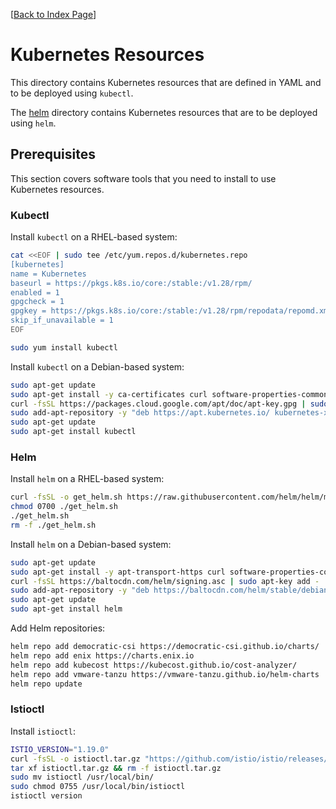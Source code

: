 [[Back to Index Page](../README.md)]

# Kubernetes Resources

This directory contains Kubernetes resources that are defined in YAML and to be deployed using `kubectl`.

The [helm](./helm/) directory contains Kubernetes resources that are to be deployed using `helm`.

## Prerequisites

This section covers software tools that you need to install to use Kubernetes resources.

### Kubectl

Install `kubectl` on a RHEL-based system:

```bash
cat <<EOF | sudo tee /etc/yum.repos.d/kubernetes.repo
[kubernetes]
name = Kubernetes
baseurl = https://pkgs.k8s.io/core:/stable:/v1.28/rpm/
enabled = 1
gpgcheck = 1
gpgkey = https://pkgs.k8s.io/core:/stable:/v1.28/rpm/repodata/repomd.xml.key
skip_if_unavailable = 1
EOF

sudo yum install kubectl
```

Install `kubectl` on a Debian-based system:

```bash
sudo apt-get update
sudo apt-get install -y ca-certificates curl software-properties-common
curl -fsSL https://packages.cloud.google.com/apt/doc/apt-key.gpg | sudo apt-key add -
sudo add-apt-repository -y "deb https://apt.kubernetes.io/ kubernetes-xenial main"
sudo apt-get update
sudo apt-get install kubectl
```

### Helm

Install `helm` on a RHEL-based system:

```bash
curl -fsSL -o get_helm.sh https://raw.githubusercontent.com/helm/helm/main/scripts/get-helm-3
chmod 0700 ./get_helm.sh
./get_helm.sh
rm -f ./get_helm.sh
```

Install `helm` on a Debian-based system:

```bash
sudo apt-get update
sudo apt-get install -y apt-transport-https curl software-properties-common
curl -fsSL https://baltocdn.com/helm/signing.asc | sudo apt-key add -
sudo add-apt-repository -y "deb https://baltocdn.com/helm/stable/debian/ all main"
sudo apt-get update
sudo apt-get install helm
```

Add Helm repositories:

```bash
helm repo add democratic-csi https://democratic-csi.github.io/charts/
helm repo add enix https://charts.enix.io
helm repo add kubecost https://kubecost.github.io/cost-analyzer/
helm repo add vmware-tanzu https://vmware-tanzu.github.io/helm-charts
helm repo update
```

### Istioctl

Install `istioctl`:

```bash
ISTIO_VERSION="1.19.0"
curl -fsSL -o istioctl.tar.gz "https://github.com/istio/istio/releases/download/${ISTIO_VERSION}/istioctl-${ISTIO_VERSION}-linux-amd64.tar.gz"
tar xf istioctl.tar.gz && rm -f istioctl.tar.gz
sudo mv istioctl /usr/local/bin/
sudo chmod 0755 /usr/local/bin/istioctl
istioctl version
```

